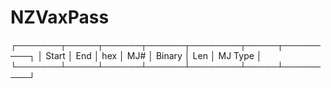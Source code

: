 # NZVaxPass
┌───────┬─────┬──────┬──────┬────────┬─────┬─────────┐
│ Start │ End │ hex  │  MJ# │ Binary │ Len │ MJ Type │
└───────┴─────┴──────┴──────┴────────┴─────┴─────────┘
